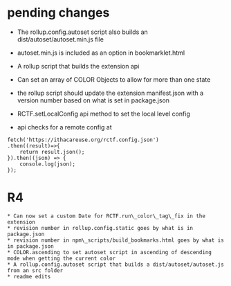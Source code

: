# pending changes

* The rollup.config.autoset script also builds an dist/autoset/autoset.min.js file
* autoset.min.js is included as an option in bookmarklet.html

* A rollup script that builds the extension api

* Can set an array of COLOR Objects to allow for more than one state
* the rollup script should update the extension manifest.json with a version number based on what is set in package.json
* RCTF.setLocalConfig api method to set the local level config
* api checks for a remote config at 
```
fetch('https://ithacareuse.org/rctf.config.json')
.then((result)=>{
    return result.json();
}).then((json) => {
    console.log(json);
});
```



# R4
    * Can now set a custom Date for RCTF.run\_color\_tag\_fix in the extension
    * revision number in rollup.config.static goes by what is in package.json
    * revision number in npm\_scripts/build_bookmarks.html goes by what is in package.json
    * COLOR.ascending to set autoset script in ascending of descending mode when getting the current color
    * A rollup.config.autoset script that builds a dist/autoset/autoset.js from an src folder
    * readme edits
